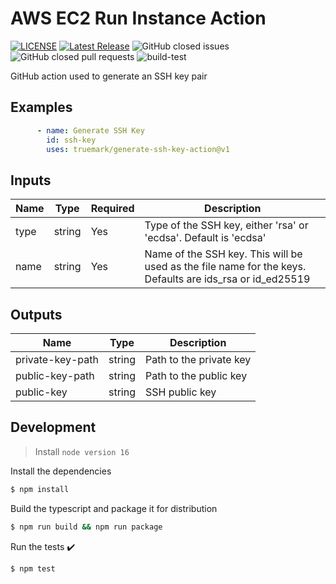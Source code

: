 # AWS EC2 Run Instance Action

[![LICENSE](https://img.shields.io/badge/license-BSD3-green)](LICENSE)
[![Latest Release](https://img.shields.io/github/v/release/truemark/generate-ssh-key-action)](https://github.com/truemark/generate-ssh-key-action/releases)
![GitHub closed issues](https://img.shields.io/github/issues-closed/truemark/generate-ssh-key-action)
![GitHub closed pull requests](https://img.shields.io/github/issues-pr-closed/truemark/generate-ssh-key-action)
![build-test](https://github.com/truemark/generate-ssh-key-action/workflows/build-test/badge.svg)

GitHub action used to generate an SSH key pair 

## Examples

```yml
      - name: Generate SSH Key
        id: ssh-key
        uses: truemark/generate-ssh-key-action@v1
```

## Inputs

| Name                        | Type       | Required | Description                                                                                                |
|-----------------------------|------------|----------|------------------------------------------------------------------------------------------------------------|
| type                        | string     | Yes      | Type of the SSH key, either 'rsa' or 'ecdsa'. Default is 'ecdsa'                                           |
| name                        | string     | Yes      | Name of the SSH key. This will be used as the file name for the keys. Defaults are ids_rsa or id_ed25519   |

## Outputs
| Name               | Type       | Description              |
|--------------------|------------|--------------------------|
| private-key-path   | string     | Path to the private key  |
| public-key-path    | string     | Path to the public key   |
| public-key         | string     | SSH public key           |

## Development

> Install `node version 16`

Install the dependencies
```bash
$ npm install
```

Build the typescript and package it for distribution
```bash
$ npm run build && npm run package
```

Run the tests :heavy_check_mark:
```bash
$ npm test
```
